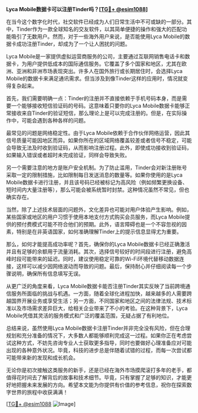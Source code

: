 **Lyca Mobile数据卡可以注册Tinder吗？[[TG💪+ @esim1088](https://t.me/s/esim1088)]**

在当今这个数字化时代，社交软件已经成为人们日常生活中不可或缺的一部分。其中，Tinder作为一款全球知名的交友软件，以其简单便捷的操作和强大的匹配功能吸引了无数用户。然而，对于一些海外用户来说，是否能使用Lyca Mobile的数据卡成功注册Tinder，却成为了一个让人困扰的问题。

Lyca Mobile是一家提供虚拟运营商服务的公司，主要通过互联网销售电话卡和数据卡，为用户提供低成本的国际通信服务。它覆盖了多个国家和地区，尤其在欧洲、亚洲和非洲市场表现突出。许多人在国外旅行或长期居住时，会选择Lyca Mobile的数据卡来满足通讯需求。但当涉及到像Tinder这样的应用时，情况就变得复杂起来。

首先，我们需要明确一点：Tinder的注册并不直接依赖于手机号码本身，而是需要一个能够接收短信验证码的号码。这意味着只要你的Lyca Mobile数据卡能够正常接收来自Tinder的验证短信，那么理论上是可以完成注册的。但是，在实际操作中，可能会遇到各种各样的问题。

最常见的问题是网络稳定性。由于Lyca Mobile依赖于合作伙伴网络运营，因此其信号质量可能因地区而异。如果你所在的区域网络覆盖较差或者信号不稳定，可能会导致无法及时收到验证码，从而影响注册过程。此外，即使成功接收到验证码，如果输入错误或者超时未完成验证，同样会导致失败。

另一个需要注意的地方是账户安全机制。为了防止滥用，Tinder会对新注册账号采取一定的限制措施，比如限制每日发送消息的数量等。如果你使用的是Lyca Mobile数据卡进行注册，并且该号码已经被标记为高风险（例如频繁更换设备、短时间内大量注册等），那么可能会被系统暂时封禁。这种情况虽然不常见，但也确实存在。

当然，除了上述技术层面的问题外，文化差异也可能对用户体验产生影响。例如，某些国家或地区的用户习惯于使用本地支付方式购买会员服务，而Lyca Mobile提供的预付费模式可能不符合他们的预期。此外，语言障碍也是一个不容忽视的因素，特别是在非英语国家，如何准确理解Tinder上的提示信息显得尤为重要。

那么，如何才能提高成功率呢？首先，确保你的Lyca Mobile数据卡已经正确激活并且有足够的余额用于流量消耗。其次，选择信号较好的时间段进行注册，避免高峰时段可能带来的延迟。同时，建议使用稳定可靠的Wi-Fi环境代替移动数据连接，这样可以减少因网络波动而导致的问题。最后，保持耐心并仔细阅读每一个步骤说明，确保所有信息填写无误。

从更广泛的角度来看，Lyca Mobile数据卡能否注册Tinder其实反映了当前跨境通信服务所面临的挑战与机遇。一方面，随着全球化进程加快，越来越多的人需要跨越国界开展业务或享受生活；另一方面，不同国家和地区之间的法律法规、技术标准以及市场需求差异巨大，给相关企业带来了不小的考验。在这种背景下，Lyca Mobile凭借其灵活的服务模式和广泛的覆盖范围，无疑占据了有利地位。

总结来说，虽然使用Lyca Mobile数据卡注册Tinder并非完全没有风险，但在合理规划和充分准备的情况下，大多数人都能够顺利完成这一过程。如果你正在考虑尝试这种方式，不妨先咨询专业人士获取更多指导，同时也要做好心理准备应对可能出现的各种意外状况。毕竟，科技的进步总是伴随着试错的过程，而每一次尝试都可能带来新的发现和成长机会。

无论你是初次接触这类服务的新手，还是已经在海外市场摸爬滚打多年的老手，都值得花时间去了解背后的故事和技术细节。毕竟，只有掌握了足够的知识，才能更好地把握未来发展的方向。希望本文能为你提供有价值的参考信息，祝你在探索数字世界的旅程中收获满满！

[[TG💪+ @esim1088](https://t.me/s/esim1088) ![Image](https://i.postimg.cc/4NQfJmqS/Snipaste-2025-05-13-00-14-12.png)]